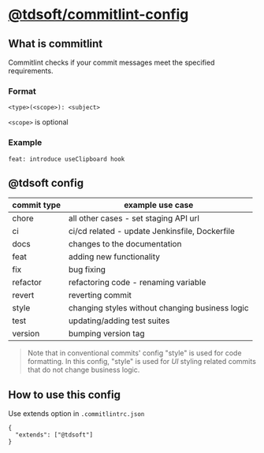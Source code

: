 # [@tdsoft/commitlint-config](https://www.npmjs.com/package/@tdsoft/commitlint-config)

## What is commitlint

Commitlint checks if your commit messages meet the specified requirements.

### Format
`<type>(<scope>): <subject>`

`<scope>` is optional

### Example
`feat: introduce useClipboard hook`

## @tdsoft config

|commit type|example use case                               |
|-----------|-----------------------------------------------|
|chore      |all other cases - set staging API url          |
|ci         |ci/cd related - update Jenkinsfile, Dockerfile |
|docs       |changes to the documentation                   |
|feat       |adding new functionality                       |
|fix        |bug fixing                                     |
|refactor   |refactoring code - renaming variable           |
|revert     |reverting commit                               |
|style      |changing styles without changing business logic|
|test       |updating/adding test suites                    |
|version    |bumping version tag                            |

> Note that in conventional commits' config "style" is used for code
> formatting. In this config, "style" is used for *UI* styling related
> commits that do not change business logic.

## How to use this config

Use extends option in `.commitlintrc.json`
```
{
  "extends": ["@tdsoft"]
}
```